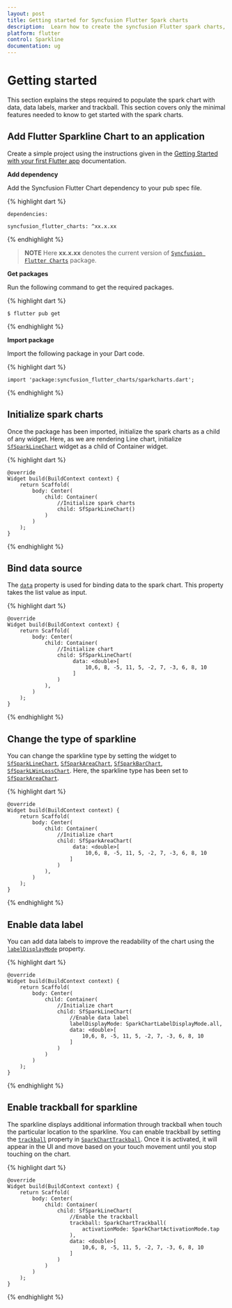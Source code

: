 ```yaml
---
layout: post
title: Getting started for Syncfusion Flutter Spark charts
description:  Learn how to create the syncfusion Flutter spark charts, add series, markers, trackball.
platform: flutter
control: Sparkline
documentation: ug
---
```


# Getting started

This section explains the steps required to populate the spark chart with data, data labels, marker and trackball. This section covers only the minimal features needed to know to get started with the spark charts.

## Add Flutter Sparkline Chart to an application

Create a simple project using the instructions given in the [Getting Started with your first Flutter app](https://flutter.dev/docs/get-started/test-drive?tab=vscode#create-app) documentation.

**Add dependency**

Add the Syncfusion Flutter Chart dependency to your pub spec file.

{% highlight dart %} 

    dependencies:

    syncfusion_flutter_charts: ^xx.x.xx

{% endhighlight %}

> **NOTE** 
Here **xx.x.xx** denotes the current version of [`Syncfusion Flutter Charts`](https://pub.dev/packages/syncfusion_flutter_charts/versions) package.

**Get packages**

Run the following command to get the required packages.

{% highlight dart %} 

    $ flutter pub get

{% endhighlight %}

**Import package**

Import the following package in your Dart code.

{% highlight dart %} 

    import 'package:syncfusion_flutter_charts/sparkcharts.dart';

{% endhighlight %}

## Initialize spark charts

Once the package has been imported, initialize the spark charts as a child of any widget. Here, as we are rendering Line chart, initialize [`SfSparkLineChart`]() widget as a child of Container widget.

{% highlight dart %} 

    @override
    Widget build(BuildContext context) {
        return Scaffold(
            body: Center(
                child: Container(
                    //Initialize spark charts
                    child: SfSparkLineChart()
                )
            )
        );
    }

{% endhighlight %}

## Bind data source

The [`data`]() property is used for binding data to the spark chart. This property takes the list value as input. 

{% highlight dart %} 

    @override
    Widget build(BuildContext context) {
        return Scaffold(
            body: Center(
                child: Container(
                    //Initialize chart
                    child: SfSparkLineChart(
                         data: <double>[
                             10,6, 8, -5, 11, 5, -2, 7, -3, 6, 8, 10
                         ]
                    )
                ),
            )
        );
    }

{% endhighlight %}

## Change the type of sparkline

You can change the sparkline type by setting the widget to [`SfSparkLineChart`](), [`SfSparkAreaChart`](), [`SfSparkBarChart`](), [`SfSparkLWinLossChart`](). Here, the sparkline type has been set to [`SfSparkAreaChart`]().

{% highlight dart %} 

    @override
    Widget build(BuildContext context) {
        return Scaffold(
            body: Center(
                child: Container(
                    //Initialize chart
                    child: SfSparkAreaChart(
                         data: <double>[
                             10,6, 8, -5, 11, 5, -2, 7, -3, 6, 8, 10
                        ]
                    )
                ),
            )
        );
    }

{% endhighlight %}

## Enable data label

You can add data labels to improve the readability of the chart using the [`labelDisplayMode`]() property.

{% highlight dart %} 

    @override
    Widget build(BuildContext context) {
        return Scaffold(
            body: Center(
                child: Container(
                    //Initialize chart
                    child: SfSparkLineChart(
                        //Enable data label
                        labelDisplayMode: SparkChartLabelDisplayMode.all,
                        data: <double>[
                            10,6, 8, -5, 11, 5, -2, 7, -3, 6, 8, 10
                        ]
                    )
                )
            )
        );
    }

{% endhighlight %}

## Enable trackball for sparkline

The sparkline displays additional information through trackball when touch the particular location to the sparkline. You can enable trackball by setting the [`trackball`]() property in [`SparkChartTrackball`](). Once it is activated, it will appear in the UI and move based on your touch movement until you stop touching on the chart.

{% highlight dart %} 

    @override
    Widget build(BuildContext context) {
        return Scaffold(
            body: Center(
                child: Container(
                    child: SfSparkLineChart(
                        //Enable the trackball
                        trackball: SparkChartTrackball(
                            activationMode: SparkChartActivationMode.tap
                        ),
                        data: <double>[
                            10,6, 8, -5, 11, 5, -2, 7, -3, 6, 8, 10
                        ]
                    )
                )
            )
        );
    }

{% endhighlight %}






